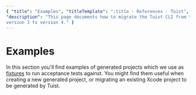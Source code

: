 ```yaml
---
{ "title": "Examples", "titleTemplate": ":title · References · Tuist",
"description": "This page documents how to migrate the Tuist CLI from the
version 3 to version 4." }
---
```

# Examples

In this section you'll find examples of
<LocalizedLink to="/guides/features/projects">generated projects</LocalizedLink>
which we use as
[fixtures](https://github.com/tuist/tuist/tree/main/cli/Fixtures) to run
acceptance tests against. You might find them useful when creating a new
generated project, or migrating an existing Xcode project to be generated by
Tuist.
